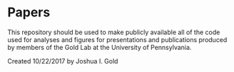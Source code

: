 # Papers

This repository should be used to make publicly available all of 
the code used for analyses and figures for presentations and 
publications produced by members of the Gold Lab at the 
University of Pennsylvania.

Created 10/22/2017 by Joshua I. Gold
